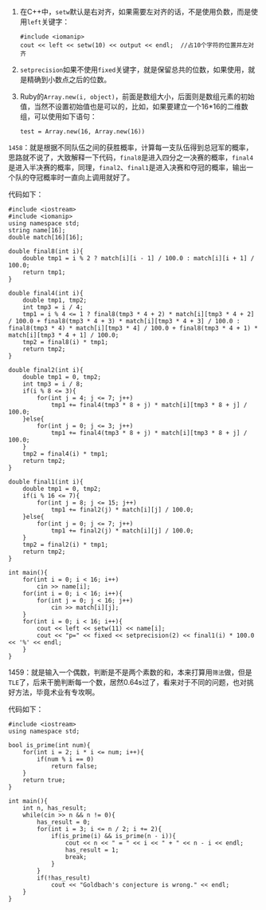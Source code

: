 1. 在C++中，`setw`默认是右对齐，如果需要左对齐的话，不是使用负数，而是使用`left`关键字：

	   #include <iomanip>
	   cout << left << setw(10) << output << endl;  //占10个字符的位置并左对齐

2. `setprecision`如果不使用`fixed`关键字，就是保留总共的位数，如果使用，就是精确到小数点之后的位数。

3. Ruby的`Array.new(i, object)`，前面是数组大小，后面则是数组元素的初始值，当然不设置初始值也是可以的，比如，如果要建立一个16*16的二维数组，可以使用如下语句：

	   test = Array.new(16, Array.new(16))

`1458`：就是根据不同队伍之间的获胜概率，计算每一支队伍得到总冠军的概率，思路就不说了，大致解释一下代码，`final8`是进入四分之一决赛的概率，`final4`是进入半决赛的概率，同理，`final2`、`final1`是进入决赛和夺冠的概率，输出一个队的夺冠概率时一直向上调用就好了。  

代码如下：  

    #include <iostream>
    #include <iomanip>
    using namespace std;
    string name[16];
    double match[16][16];
    
    double final8(int i){
        double tmp1 = i % 2 ? match[i][i - 1] / 100.0 : match[i][i + 1] / 100.0;
        return tmp1;
    }

    double final4(int i){
        double tmp1, tmp2;
        int tmp3 = i / 4;
        tmp1 = i % 4 <= 1 ? final8(tmp3 * 4 + 2) * match[i][tmp3 * 4 + 2] / 100.0 + final8(tmp3 * 4 + 3) * match[i][tmp3 * 4 + 3] / 100.0 : final8(tmp3 * 4) * match[i][tmp3 * 4] / 100.0 + final8(tmp3 * 4 + 1) * match[i][tmp3 * 4 + 1] / 100.0;
        tmp2 = final8(i) * tmp1;
        return tmp2;
    }
    
    double final2(int i){
        double tmp1 = 0, tmp2;
        int tmp3 = i / 8;
        if(i % 8 <= 3){
            for(int j = 4; j <= 7; j++)
                tmp1 += final4(tmp3 * 8 + j) * match[i][tmp3 * 8 + j] / 100.0;
        }else{
            for(int j = 0; j <= 3; j++)
                tmp1 += final4(tmp3 * 8 + j) * match[i][tmp3 * 8 + j] / 100.0;
        }
        tmp2 = final4(i) * tmp1;
        return tmp2;
    }
    
    double final1(int i){
        double tmp1 = 0, tmp2;
        if(i % 16 <= 7){
            for(int j = 8; j <= 15; j++)
                tmp1 += final2(j) * match[i][j] / 100.0;
        }else{
            for(int j = 0; j <= 7; j++)
                tmp1 += final2(j) * match[i][j] / 100.0;
        }
        tmp2 = final2(i) * tmp1;
        return tmp2;
    }
    
    int main(){
        for(int i = 0; i < 16; i++)
            cin >> name[i];
        for(int i = 0; i < 16; i++){
            for(int j = 0; j < 16; j++)
                cin >> match[i][j];
        }
        for(int i = 0; i < 16; i++){
            cout << left << setw(11) << name[i];
            cout << "p=" << fixed << setprecision(2) << final1(i) * 100.0 << '%' << endl;
        }
    }

1459：就是输入一个偶数，判断是不是两个素数的和，本来打算用`筛法`做，但是`TLE`了，后来干脆判断每一个数，居然0.64s过了，看来对于不同的问题，也对挑好方法，毕竟术业有专攻啊。  

代码如下：  

    #include <iostream>
    using namespace std;
    
    bool is_prime(int num){
        for(int i = 2; i * i <= num; i++){
            if(num % i == 0)
                return false;
        }
        return true;
    }
    
    int main(){
        int n, has_result;
        while(cin >> n && n != 0){
            has_result = 0;
            for(int i = 3; i <= n / 2; i += 2){
                if(is_prime(i) && is_prime(n - i)){
                    cout << n << " = " << i << " + " << n - i << endl;
                    has_result = 1;
                    break;
                }
            }
            if(!has_result)
                cout << "Goldbach's conjecture is wrong." << endl;
        }
    }
